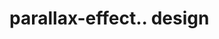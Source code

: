 # parallax-effect.. design                                                                                                                                                                                                                                                                                                                                                                                                     
                                     


